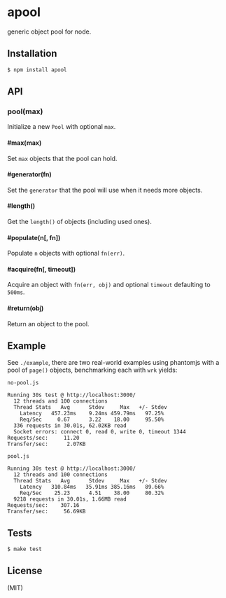 
# apool

  generic object pool for node.

## Installation

```bash
$ npm install apool
```

## API

### pool(max)

  Initialize a new `Pool` with optional `max`.

#### #max(max)

  Set `max` objects that the pool can hold.

#### #generator(fn)

  Set the `generator` that the pool will use when it needs more objects.

#### #length()

  Get the `length()` of objects (including used ones).

#### #populate(n[, fn])

  Populate `n` objects with optional `fn(err)`.

#### #acquire(fn[, timeout])

  Acquire an object with `fn(err, obj)` and optional `timeout` defaulting to `500ms`.

#### #return(obj)

  Return an object to the pool.

## Example

  See `./example`, there are two real-world examples using phantomjs with a pool of `page()` objects,
  benchmarking each with `wrk` yields:

`no-pool.js`
``` text
Running 30s test @ http://localhost:3000/
  12 threads and 100 connections
  Thread Stats   Avg      Stdev     Max   +/- Stdev
    Latency   457.23ms    9.24ms 459.79ms   97.25%
    Req/Sec     0.67      3.22    18.00     95.50%
  336 requests in 30.01s, 62.02KB read
  Socket errors: connect 0, read 0, write 0, timeout 1344
Requests/sec:     11.20
Transfer/sec:      2.07KB
```

`pool.js`
```text
Running 30s test @ http://localhost:3000/
  12 threads and 100 connections
  Thread Stats   Avg      Stdev     Max   +/- Stdev
    Latency   310.84ms   35.91ms 385.16ms   89.66%
    Req/Sec    25.23      4.51    38.00     80.32%
  9218 requests in 30.01s, 1.66MB read
Requests/sec:    307.16
Transfer/sec:     56.69KB
```

## Tests

```bash
$ make test
```

## License

(MIT)
